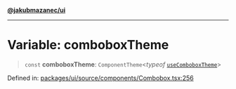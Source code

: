 [**@jakubmazanec/ui**](../README.md)

---

# Variable: comboboxTheme

> `const` **comboboxTheme**: `ComponentTheme`\<_typeof_ [`useComboboxTheme`](useComboboxTheme.md)\>

Defined in:
[packages/ui/source/components/Combobox.tsx:256](https://github.com/jakubmazanec/tools/blob/c36a857a499e2c0c4f38fc4405cb987b357adf10/packages/ui/source/components/Combobox.tsx#L256)

